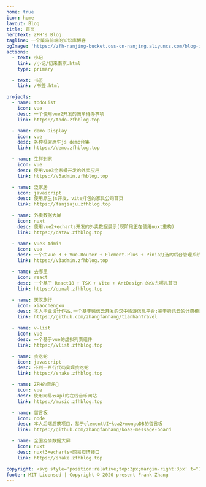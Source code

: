 ```yaml
---
home: true
icon: home
layout: Blog
title: 首页
heroText: ZFH's Blog
tagline: 一个菜鸟前端的知识库博客
bgImage: 'https://zfh-nanjing-bucket.oss-cn-nanjing.aliyuncs.com/blog-images/bg.jpg'
actions:
  - text: 小记
    link: /小记/初来南京.html
    type: primary

  - text: 书签
    link: /书签.html

projects:
  - name: todoList
    icon: vue
    desc: 一个使用vue2开发的简单待办事项
    link: https://todo.zfhblog.top

  - name: demo Display
    icon: vue
    desc: 各种框架原生js demo合集
    link: https://demo.zfhblog.top

  - name: 生鲜到家
    icon: vue
    desc: 使用vue3全家桶开发的外卖应用
    link: https://v3admin.zfhblog.top

  - name: 泛家居
    icon: javascript
    desc: 使用原生js开发，vite打包的家具公司首页
    link: https://fanjiaju.zfhblog.top

  - name: 外卖数据大屏
    icon: nuxt
    desc: 使用vue2+echarts开发的外卖数据展示(现阶段正在使用nuxt重构)
    link: https://datav.zfhblog.top

  - name: Vue3 Admin
    icon: vue
    desc: 一个由Vue 3 + Vue-Router + Element-Plus + Pinia打造的后台管理系统
    link: https://v3admin.zfhblog.top

  - name: 去哪里
    icon: react
    desc: 一个基于 React18 + TSX + Vite + AntDesign 的仿去哪儿首页
    link: https://qunal.zfhblog.top

  - name: 天汉旅行
    icon: xiaochengxu
    desc: 本人毕业设计作品,一个基于微信云开发的汉中旅游信息平台;鉴于腾讯云的计费模式更改,所以本项目不在维护,后期将使用 uni-app(云开发)重构
    link: https://github.com/zhangfanhang/tianhanTravel

  - name: v-list
    icon: vue
    desc: 一个基于vue的虚拟列表组件
    link: https://vlist.zfhblog.top

  - name: 贪吃蛇
    icon: javascript
    desc: 不到一百行代码实现贪吃蛇
    link: https://snake.zfhblog.top

  - name: ZFH的音乐🎵
    icon: vue
    desc: 使用网易云api的在线音乐网站
    link: https://music.zfhblog.top

  - name: 留言板
    icon: node
    desc: 本人后端启蒙项目，基于elementUI+koa2+mongoDB的留言板
    link: https://github.com/zhangfanhang/koa2-message-board

  - name: 全国疫情数据大屏
    icon: nuxt
    desc: nuxt3+echarts+网易疫情接口
    link: https://snake.zfhblog.top

copyright: <svg style='position:relative;top:3px;margin-right:3px' t="1664354262965" class="icon" viewBox="0 0 1024 1024" version="1.1" xmlns="http://www.w3.org/2000/svg" p-id="1837" width="15" height="15"><path d="M512 96l480 832H32z" p-id="1838"></path></svg>Vercel提供托管服务  <svg style='position:relative;top:3px;margin-right:3px' t="1664354286932" class="icon" viewBox="0 0 1024 1024" version="1.1" xmlns="http://www.w3.org/2000/svg" p-id="2246" width="15" height="15"><path d="M845.824 189.952h-261.12c7.68 30.72 14.848 58.88 20.992 87.04a18.944 18.944 0 0 0 17.408 15.872l209.408 46.08a51.2 51.2 0 0 1 44.032 55.808v233.472a51.2 51.2 0 0 1-44.544 55.808l-210.944 46.592c-5.12 0-11.776 4.608-13.312 8.704-8.704 30.208-15.872 60.928-24.064 93.696h261.12a171.52 171.52 0 0 0 179.2-178.688V368.128a171.52 171.52 0 0 0-178.176-178.176zM402.432 730.624l-210.944-47.104a51.2 51.2 0 0 1-44.032-54.272V394.24a51.2 51.2 0 0 1 44.544-55.296l209.408-46.592c5.12 0 13.312-5.12 14.336-9.216 8.704-30.208 15.872-60.928 23.552-92.16H163.328A169.984 169.984 0 0 0 0 354.304V665.6a169.984 169.984 0 0 0 168.96 167.424h270.848c-8.192-31.744-14.848-62.464-23.552-92.16a20.48 20.48 0 0 0-13.824-10.24z" fill="#3E4055" p-id="2247"></path><path d="M616.96 512c0-8.704 0-14.848-12.288-14.848H419.84c-10.24 0-10.24 6.144-10.24 14.848s0 14.336 12.8 13.824h183.808c8.192 0 11.264-4.608 10.752-13.824z" fill="#3E4055" p-id="2248"></path></svg>阿里云提供云解析DNS 对象存储OSS服务
footer: MIT Licensed | Copyright © 2020-present Frank Zhang
---
```

